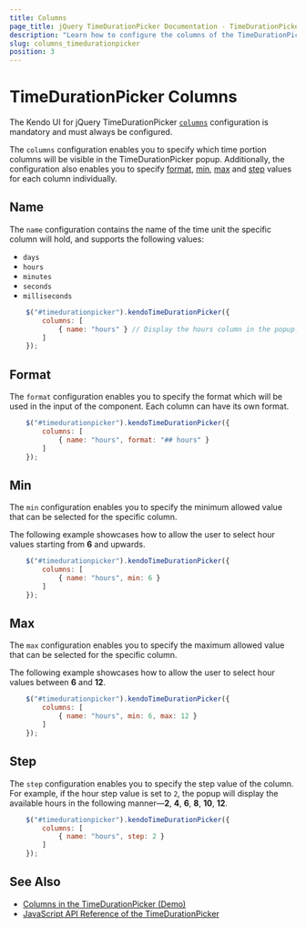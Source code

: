 ```yaml
---
title: Columns
page_title: jQuery TimeDurationPicker Documentation - TimeDurationPicker Columns
description: "Learn how to configure the columns of the TimeDurationPicker component."
slug: columns_timedurationpicker
position: 3
---
```


# TimeDurationPicker Columns

The Kendo UI for jQuery TimeDurationPicker [`columns`](/api/javascript/ui/timedurationpicker/configuration/columns) configuration is mandatory and must always be configured.

The `columns` configuration enables you to specify which time portion columns will be visible in the TimeDurationPicker popup. Additionally, the configuration also enables you to specify [format](#format), [min](#min), [max](#max) and [step](#step) values for each column individually.

## Name

The `name` configuration contains the name of the time unit the specific column will hold, and supports the following values:

- `days`
- `hours`
- `minutes`
- `seconds`
- `milliseconds`

```javascript
    $("#timedurationpicker").kendoTimeDurationPicker({
        columns: [
            { name: "hours" } // Display the hours column in the popup.
        ]
    });
```

## Format

The `format` configuration enables you to specify the format which will be used in the input of the component. Each column can have its own format.

```javascript
    $("#timedurationpicker").kendoTimeDurationPicker({
        columns: [
            { name: "hours", format: "## hours" }
        ]
    });
```

## Min

The `min` configuration enables you to specify the minimum allowed value that can be selected for the specific column.

The following example showcases how to allow the user to select hour values starting from **6** and upwards.

```javascript
    $("#timedurationpicker").kendoTimeDurationPicker({
        columns: [
            { name: "hours", min: 6 }
        ]
    });
```

## Max

The `max` configuration enables you to specify the maximum allowed value that can be selected for the specific column.

The following example showcases how to allow the user to select hour values between **6** and **12**.

```javascript
    $("#timedurationpicker").kendoTimeDurationPicker({
        columns: [
            { name: "hours", min: 6, max: 12 }
        ]
    });
```

## Step

The `step` configuration enables you to specify the step value of the column. For example, if the hour step value is set to `2`, the popup will display the available hours in the following manner&mdash;**2**, **4**, **6**, **8**, **10**, **12**.

```javascript
    $("#timedurationpicker").kendoTimeDurationPicker({
        columns: [
            { name: "hours", step: 2 }
        ]
    });
```

## See Also

* [Columns in the TimeDurationPicker (Demo)](https://demos.telerik.com/kendo-ui/timedurationpicker/columns)
* [JavaScript API Reference of the TimeDurationPicker](/api/javascript/ui/timedurationpicker)